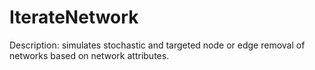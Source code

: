 # IterateNetwork

Description: simulates stochastic and targeted node or edge removal of networks based on network attributes.

